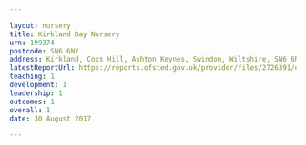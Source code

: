 ```yaml
---

layout: nursery
title: Kirkland Day Nursery
urn: 199374
postcode: SN6 6NY
address: Kirkland, Coxs Hill, Ashton Keynes, Swindon, Wiltshire, SN6 6NY
latestReportUrl: https://reports.ofsted.gov.uk/provider/files/2726391/urn/199374.pdf
teaching: 1
development: 1
leadership: 1
outcomes: 1
overall: 1
date: 30 August 2017

---
```

